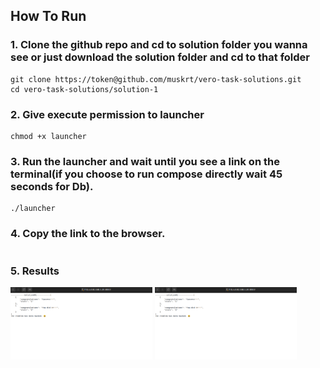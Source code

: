 ## How To Run 
### 1. Clone the github repo and cd to solution folder you wanna see or just download the solution folder and cd to that folder
```shell
git clone https://token@github.com/muskrt/vero-task-solutions.git
cd vero-task-solutions/solution-1
```
### 2. Give execute permission to launcher
```shell
chmod +x launcher
```
### 3. Run the launcher and wait until you see a link on the terminal(if you choose to run compose directly wait 45 seconds for Db). 
```shell
./launcher
```
### 4. Copy the link to the browser.
```png
```
### 5. Results
<p>
  <img src="./solution1.png" width="45%" />
  <img src="./solution2.png" width="45%" /> 
</p>


